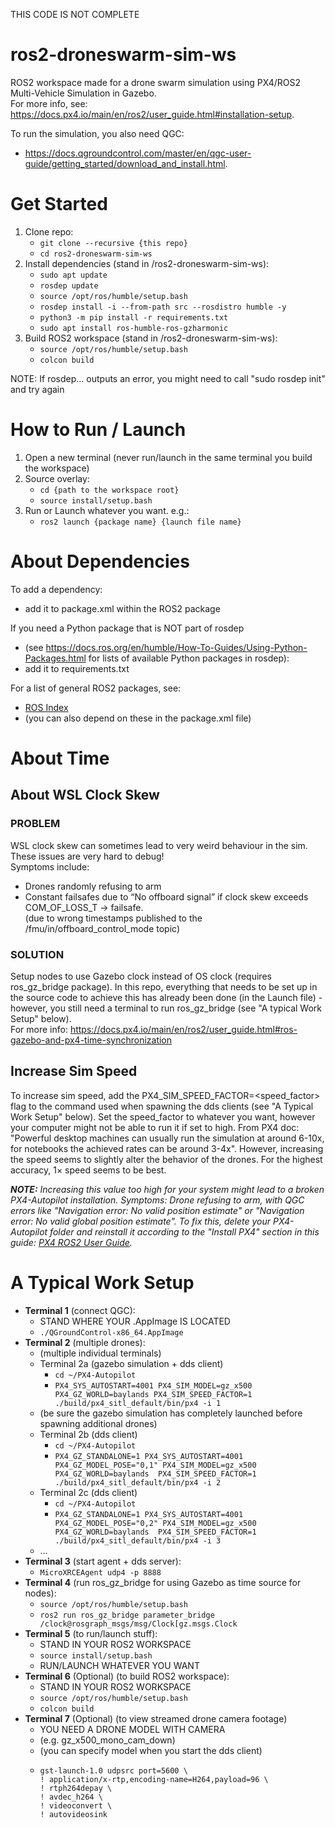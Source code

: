 THIS CODE IS NOT COMPLETE

# ros2-droneswarm-sim-ws
ROS2 workspace made for a drone swarm simulation using PX4/ROS2 Multi-Vehicle Simulation in Gazebo.  
For more info, see: https://docs.px4.io/main/en/ros2/user_guide.html#installation-setup.
  
To run the simulation, you also need QGC:
- https://docs.qgroundcontrol.com/master/en/qgc-user-guide/getting_started/download_and_install.html.  


# Get Started
1. Clone repo:
    - `git clone --recursive {this repo}`
    - `cd ros2-droneswarm-sim-ws`
1. Install dependencies (stand in /ros2-droneswarm-sim-ws):
    - `sudo apt update`
    - `rosdep update`
    - `source /opt/ros/humble/setup.bash`
    - `rosdep install -i --from-path src --rosdistro humble -y`
    - `python3 -m pip install -r requirements.txt`
    - `sudo apt install ros-humble-ros-gzharmonic`
1. Build ROS2 workspace (stand in /ros2-droneswarm-sim-ws):
    - `source /opt/ros/humble/setup.bash` 
    - `colcon build`
  
NOTE: If rosdep... outputs an error, you might need to call "sudo rosdep init" and try again

# How to Run / Launch
1. Open a new terminal (never run/launch in the same terminal you build the workspace)
1. Source overlay:
    - `cd {path to the workspace root}`
    - `source install/setup.bash`
1. Run or Launch whatever you want. e.g.:
    - `ros2 launch {package name} {launch file name}`
  



# About Dependencies

To add a dependency:
- add it to package.xml within the ROS2 package

If you need a Python package that is NOT part of rosdep 
- (see https://docs.ros.org/en/humble/How-To-Guides/Using-Python-Packages.html for lists of available Python packages in rosdep):
- add it to requirements.txt

For a list of general ROS2 packages, see:
- [ROS Index](https://index.ros.org/?search_packages=true)
- (you can also depend on these in the package.xml file)

# About Time
## About WSL Clock Skew
### PROBLEM
WSL clock skew can sometimes lead to very weird behaviour in the sim. These issues are very hard to debug!  
Symptoms include:
- Drones randomly refusing to arm
- Constant failsafes due to “No offboard signal”
if clock skew exceeds COM_OF_LOSS_T → failsafe.  
(due to wrong timestamps published to the /fmu/in/offboard_control_mode topic)

### SOLUTION  
Setup nodes to use Gazebo clock instead of OS clock (requires ros_gz_bridge package). In this repo, everything that needs to be set up in the source code to achieve this has already been done (in the Launch file) - however, you still need a terminal to run ros_gz_bridge (see "A typical Work Setup" below).  
For more info: https://docs.px4.io/main/en/ros2/user_guide.html#ros-gazebo-and-px4-time-synchronization

## Increase Sim Speed
To increase sim speed, add the PX4_SIM_SPEED_FACTOR=<speed_factor> flag to the command used when spawning the dds clients (see "A Typical Work Setup" below). Set the speed_factor to whatever you want, however your computer might not be able to run it if set to high. From PX4 doc: "Powerful desktop machines can usually run the simulation at around 6-10x, for notebooks the achieved rates can be around 3-4x". However, increasing the speed seems to slightly alter the behavior of the drones. For the highest accuracy, 1× speed seems to be best.

_**NOTE:** Increasing this value too high for your system might lead to a broken PX4-Autopilot installation.
Symptoms: Drone refusing to arm, with QGC errors like "Navigation error: No valid position estimate" or "Navigation error: No valid global position estimate".
To fix this, delete your PX4-Autopilot folder and reinstall it according to the "Install PX4" section in this guide: [PX4 ROS2 User Guide](https://docs.px4.io/main/en/ros2/user_guide.html#install-px4)._

# A Typical Work Setup

- **Terminal 1** (connect QGC):
    - STAND WHERE YOUR .AppImage IS LOCATED
    - `./QGroundControl-x86_64.AppImage`
- **Terminal 2** (multiple drones):
    - (multiple individual terminals)
    - Terminal 2a (gazebo simulation + dds client)
        - `cd ~/PX4-Autopilot`
        - `PX4_SYS_AUTOSTART=4001 PX4_SIM_MODEL=gz_x500 PX4_GZ_WORLD=baylands PX4_SIM_SPEED_FACTOR=1 ./build/px4_sitl_default/bin/px4 -i 1`
    - (be sure the gazebo simulation has completely launched before spawning additional drones)
    - Terminal 2b (dds client)
        - `cd ~/PX4-Autopilot`
        - `PX4_GZ_STANDALONE=1 PX4_SYS_AUTOSTART=4001 PX4_GZ_MODEL_POSE="0,1" PX4_SIM_MODEL=gz_x500 PX4_GZ_WORLD=baylands  PX4_SIM_SPEED_FACTOR=1 ./build/px4_sitl_default/bin/px4 -i 2`
    - Terminal 2c (dds client)
      - `cd ~/PX4-Autopilot`
      - `PX4_GZ_STANDALONE=1 PX4_SYS_AUTOSTART=4001 PX4_GZ_MODEL_POSE="0,2" PX4_SIM_MODEL=gz_x500 PX4_GZ_WORLD=baylands  PX4_SIM_SPEED_FACTOR=1 ./build/px4_sitl_default/bin/px4 -i 3`
  - …
- **Terminal 3** (start agent + dds server):
    - `MicroXRCEAgent udp4 -p 8888`
- **Terminal 4** (run ros_gz_bridge for using Gazebo as time source for nodes):
    - `source /opt/ros/humble/setup.bash`
    - `ros2 run ros_gz_bridge parameter_bridge /clock@rosgraph_msgs/msg/Clock[gz.msgs.Clock`
- **Terminal 5** (to run/launch stuff):
    - STAND IN YOUR ROS2 WORKSPACE
    - `source install/setup.bash`
    - RUN/LAUNCH WHATEVER YOU WANT
- **Terminal 6** (Optional) (to build ROS2 workspace):
    - STAND IN YOUR ROS2 WORKSPACE
    - `source /opt/ros/humble/setup.bash`
    - `colcon build`
- **Terminal 7** (Optional) (to view streamed drone camera footage)
    - YOU NEED A DRONE MODEL WITH CAMERA
    - (e.g. gz_x500_mono_cam_down)
    - (you can specify model when you start the dds client)
    - ```
      gst-launch-1.0 udpsrc port=5600 \
      ! application/x-rtp,encoding-name=H264,payload=96 \
      ! rtph264depay \
      ! avdec_h264 \
      ! videoconvert \
      ! autovideosink
      ```

